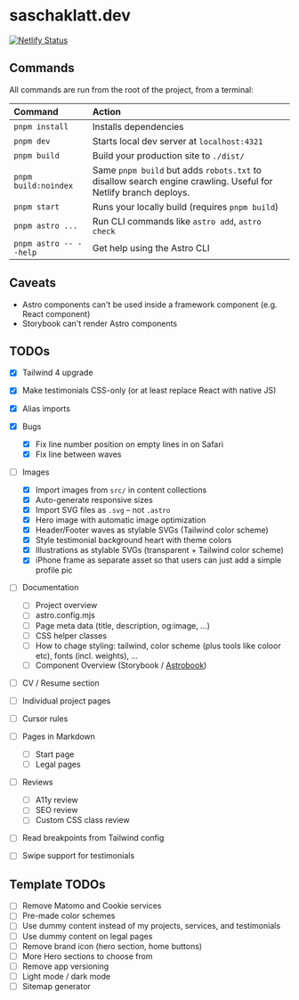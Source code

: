 # saschaklatt.dev

[![Netlify Status](https://api.netlify.com/api/v1/badges/9008f0b9-b681-42be-af32-19e2efb19170/deploy-status)](https://app.netlify.com/sites/saschaklatt/deploys)

## Commands

All commands are run from the root of the project, from a terminal:

| Command                   | Action                                                                                                         |
| :------------------------ | :------------------------------------------------------------------------------------------------------------- |
| `pnpm install`            | Installs dependencies                                                                                          |
| `pnpm dev`                | Starts local dev server at `localhost:4321`                                                                    |
| `pnpm build`              | Build your production site to `./dist/`                                                                        |
| `pnpm build:noindex`      | Same `pnpm build` but adds `robots.txt` to disallow search engine crawling. Useful for Netlify branch deploys. |
| `pnpm start`              | Runs your locally build (requires `pnpm build`)                                                                |
| `pnpm astro ...`          | Run CLI commands like `astro add`, `astro check`                                                               |
| `pnpm astro -- --help`    | Get help using the Astro CLI                                                                                   |

## Caveats

- Astro components can't be used inside a framework component (e.g. React component)
- Storybook can't render Astro components

## TODOs

- [x] Tailwind 4 upgrade
- [x] Make testimonials CSS-only (or at least replace React with native JS)
- [x] Alias imports
- [x] Bugs
    - [x] Fix line number position on empty lines in <Editor/> on Safari
    - [x] Fix line between waves
- [ ] Images
    - [x] Import images from `src/` in content collections
    - [x] Auto-generate responsive sizes
    - [x] Import SVG files as `.svg` – not `.astro`
    - [x] Hero image with automatic image optimization
    - [x] Header/Footer waves as stylable SVGs (Tailwind color scheme)
    - [x] Style testimonial background heart with theme colors
    - [x] Illustrations as stylable SVGs (transparent + Tailwind color scheme)
    - [x] iPhone frame as separate asset so that users can just add a simple profile pic
- [ ] Documentation
    - [ ] Project overview
    - [ ] astro.config.mjs
    - [ ] Page meta data (title, description, og:image, ...)
    - [ ] CSS helper classes
    - [ ] How to chage styling: tailwind, color scheme (plus tools like coloor etc), fonts (incl. weights), ...
    - [ ] Component Overview (Storybook / [Astrobook](https://github.com/ocavue/astrobook))
- [ ] CV / Resume section
- [ ] Individual project pages
- [ ] Cursor rules
- [ ] Pages in Markdown
    - [ ] Start page
    - [ ] Legal pages
- [ ] Reviews
    - [ ] A11y review
    - [ ] SEO review
    - [ ] Custom CSS class review
- [ ] Read breakpoints from Tailwind config
- [ ] Swipe support for testimonials


## Template TODOs

- [ ] Remove Matomo and Cookie services
- [ ] Pre-made color schemes
- [ ] Use dummy content instead of my projects, services, and testimonials
- [ ] Use dummy content on legal pages
- [ ] Remove brand icon (hero section, home buttons)
- [ ] More Hero sections to choose from
- [ ] Remove app versioning
- [ ] Light mode / dark mode
- [ ] Sitemap generator
